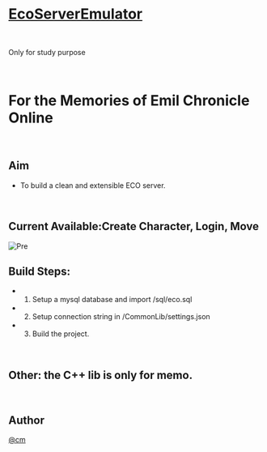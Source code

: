 # [EcoServerEmulator](https://github.com/cm-MMK-2/EcoServerEmulator)  
<br />

Only for study purpose

<br />

# For the Memories of Emil Chronicle Online
<br />

## Aim

  - To build a clean and extensible ECO server.
<br />

## Current Available:Create Character, Login, Move

  ![Pre](https://github.com/cm-MMK-2/EcoServerEmulator/blob/master/preview/progress.png)
<br />


## Build Steps:
   - 1. Setup a mysql database and import /sql/eco.sql
   - 2. Setup connection string in /CommonLib/settings.json
   - 3. Build the project.
<br />


## Other: the C++ lib is only for memo.
<br />


## Author

[@cm](https://www.bakako.com)
